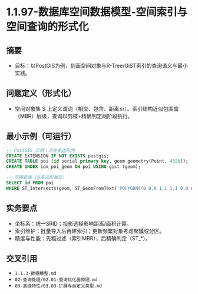 ﻿# 1.1.97-数据库空间数据模型-空间索引与空间查询的形式化

## 摘要

- 目标：以PostGIS为例，刻画空间对象与R-Tree/GiST索引的查询语义与最小实践。

## 问题定义（形式化）

- 空间对象集 S 上定义谓词（相交、包含、距离≤r）。索引结构近似包围盒（MBR）层级，查询以剪枝+精确判定两阶段执行。

## 最小示例（可运行）

```sql
-- PostGIS 示例：点在多边形内
CREATE EXTENSION IF NOT EXISTS postgis;
CREATE TABLE poi (id serial primary key, geom geometry(Point, 4326));
CREATE INDEX idx_poi_geom ON poi USING gist (geom);

-- 范围查询（与多边形相交）
SELECT id FROM poi
WHERE ST_Intersects(geom, ST_GeomFromText('POLYGON((0 0,0 1,1 1,1 0,0 0))', 4326));
```

## 实务要点

- 坐标系：统一SRID；投影选择影响距离/面积计算。
- 索引维护：批量导入后再建索引；更新频繁对象考虑聚簇或分区。
- 精度与性能：先粗过滤（索引MBR），后精确判定（ST_*）。

## 交叉引用

- `1.1.3-数据模型.md`
- `02-查询处理/02.01-查询优化器原理.md`
- `03-高级特性/03.03-扩展与自定义类型.md`
